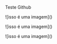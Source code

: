 <p> Teste Github </p>

<p> ![isso é uma imagem]() </p>
<p> ![isso é uma imagem]() </p>
<p> ![isso é uma imagem]() </p>
